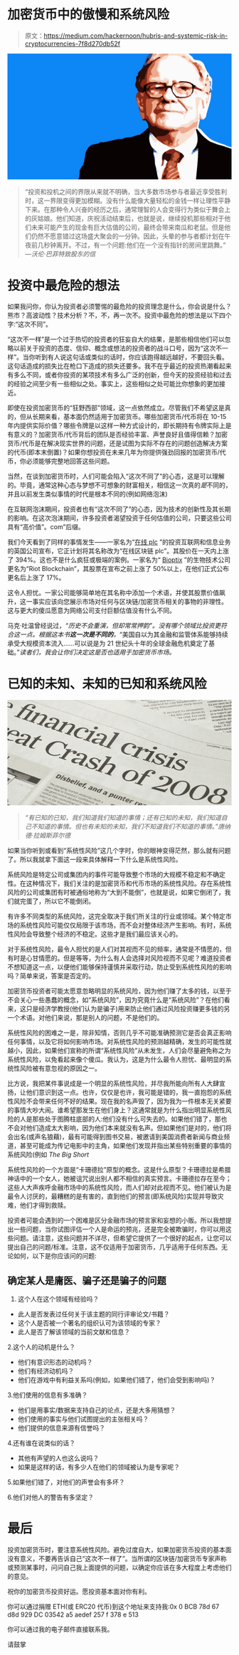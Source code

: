 # 加密货币中的傲慢和系统风险

> 原文：<https://medium.com/hackernoon/hubris-and-systemic-risk-in-cryptocurrencies-7f8d270db52f>

![](img/c015caaa887e6ea6b233504dcfeff222.png)

> “投资和投机之间的界限从来就不明确，当大多数市场参与者最近享受胜利时，这一界限变得更加模糊。没有什么能像大量轻松的金钱一样让理性平静下来。在那种令人兴奋的经历之后，通常理智的人会变得行为类似于舞会上的灰姑娘。他们知道，庆祝活动结束后，也就是说，继续投机那些相对于他们未来可能产生的现金有巨大估值的公司，最终会带来南瓜和老鼠。但是他们仍然不愿意错过这场盛大聚会的一分钟。因此，头晕的参与者都计划在午夜前几秒钟离开。不过，有一个问题:他们在一个没有指针的房间里跳舞。” *—沃伦·巴菲特致股东的信*

# 投资中最危险的想法

如果我问你，你认为投资者必须警惕的最危险的投资理念是什么，你会说是什么？熊市？高波动性？技术分析？不，不，再一次不。投资中最危险的想法是以下四个字:“这次不同”。

“这次不一样”是一个过于热切的投资者的狂妄自大的结果，是那些相信他们可以忽略以前关于投资的态度、信仰、概念或想法的投资者的战斗口号，因为“这次不一样”。当你听到有人说这句话或类似的话时，你应该跑得越远越好，不要回头看。这句话造成的损失比在枪口下造成的损失还要多。我不在乎最近的投资热潮看起来有多么不同，或者你投资的某项技术有多么广泛的创新，但今天的投资经验和过去的经验之间至少有一些相似之处。事实上，这些相似之处可能比你想象的更加接近。

即使在投资加密货币的“狂野西部”领域，这一点依然成立。尽管我们不希望这是真的，但从长期来看，基本面仍然适用于加密货币。哪些加密货币/代币将在 10-15 年内提供实际价值？哪些令牌是以这样一种方式设计的，即长期持有令牌实际上是有意义的？加密货币/代币背后的团队是否经验丰富、声誉良好且值得信赖？加密货币/代币是在解决现实世界的问题，还是试图为实际不存在的问题创造解决方案的代币(即本末倒置)？如果你想投资在未来几年为你提供强劲回报的加密货币/代币，你必须能够完整地回答这些问题。

当然，在谈到加密货币时，人们可能会陷入“这次不同了”的心态，这是可以理解的。毕竟，通常这种心态与梦想不可想象的财富相关，相信这一次真的*是*不同的，并且以前发生类似事情的时代是根本不同的(例如网络泡沫)

在互联网泡沫期间，投资者也有“这次不同了”的心态，因为技术的创新性及其长期的影响。在这次泡沫期间，许多投资者渴望投资于任何估值的公司，只要这些公司具有“高价值”。com”后缀。

我们今天看到了同样的事情发生——一家名为“[在线 plc](https://www.bloomberg.com/news/articles/2017-10-27/what-s-in-a-name-u-k-stock-surges-394-on-blockchain-rebrand) ”的投资互联网和信息业务的英国公司宣布，它正计划将其名称改为“在线区块链 plc”。其股价在一天内上涨了 394%。这也不是什么疯狂或极端的案例。一家名为“ [Bioptix](https://www.bloomberg.com/news/articles/2017-10-04/from-biotech-to-bitcoin-bioptix-shifts-focus-to-blockchain) ”的生物技术公司更名为“Riot Blockchain”，其股票在宣布之前上涨了 50%以上，在他们正式公布更名后上涨了 17%。

这令人担忧。一家公司能够简单地在其名称中添加一个术语，并使其股票价值飙升，这一事实应该向您展示市场对任何与区块链/加密货币相关的事物的非理性。这与更大的傻瓜愿意为网络公司支付巨额估值没有什么不同。

马克·吐温曾经说过，*“历史不会重演，但却常常押韵”。没有哪个领域比投资更符合这一点。根据这本书**这一次是不同的**，*“美国自以为其金融和监管体系能够持续承受大规模资本流入……可以说是为 21 世纪头十年的全球金融危机奠定了基础。”*读者们，我会让你们决定这是否也适用于加密货币市场。*

# 已知的未知、未知的已知和系统风险

![](img/76cb15c81c8bc085bb0dc97b868ec7ab.png)

> *“有已知的已知，我们知道我们知道的事情；还有已知的未知，我们知道自己不知道的事情。但也有未知的未知，我们不知道我们不知道的事情。”唐纳德·拉姆斯菲尔德*

如果当你听到或看到“系统性风险”这几个字时，你的眼神变得茫然，那么就有问题了。所以我就拿下面这一段来具体解释一下什么是系统性风险。

系统风险是特定公司或集团内的事件可能导致整个市场的大规模不稳定和不确定性。在这种情况下，我们关注的是加密货币和代币市场的系统性风险。存在系统性风险的公司或集团有时被通俗地称为“大到不能倒”，也就是说，如果它倒闭了，我们就完蛋了，所以它不能倒闭。

有许多不同类型的系统风险，这完全取决于我们所关注的行业或领域。某个特定市场的系统性风险可能仅仅局限于该市场，而不会对整体经济产生影响。有时，系统性风险会导致整个经济的不稳定。这些才是我们最应该关心的。

对于系统性风险，最令人担忧的是人们对其视而不见的频率，通常是不情愿的，但有时是心甘情愿的。但是等等，为什么有人会选择对风险视而不见呢？难道投资者不想知道这一点，以便他们能够保持谨慎并采取行动，防止受到系统性风险的影响吗？简单来说，答案是否定的。

加密货币投资者可能太愿意忽略明显的系统风险，因为他们赚了太多的钱，以至于不会关心一些愚蠢的概念，如“系统风险”，因为究竟什么是“系统风险”？在他们看来，这只是经济学教授(他们认为是骗子)用来防止他们通过风险投资赚更多钱的另一个术语。对他们来说，那是别人的问题，不是他们的。

系统性风险的困难之一是，除非知情，否则几乎不可能准确预测它是否会真正影响任何事情，以及它将如何影响市场。对系统性风险的预测越精确，发生的可能性就越小，因此，如果他们宣称的所谓“系统性风险”从未发生，人们会尽量避免称之为系统性风险，以免看起来像个傻瓜。我认为，这是为什么最令人担忧、最明显的系统性风险被有意忽视的原因之一。

比方说，我把某件事说成是一个明显的系统性风险，并尽我所能向所有人大肆宣扬，让他们意识到这一点。也许，仅仅是也许，我可能是错的，我一直抱怨的系统性风险不会带来任何不好的结果。现在我的名声毁了，因为我为一件根本无关紧要的事情大吵大闹。谁希望那发生在他们身上？这通常就是为什么指出明显系统性风险的人是那些处于图腾柱底部的人:他们没有什么可失去的。如果他们错了，那也不会对他们造成太大影响，因为他们本来就没有名声。但如果他们是对的，他们将会出名(或声名狼藉)，最有可能得到图书交易，被邀请到美国消费者新闻与商业频道，甚至可能成为传记电影中的主角，如果他们发现并指出某些特别重要的事情的系统风险(例如 *The Big Short*

系统性风险的一个方面是“卡珊德拉”原型的概念。这是什么原型？卡珊德拉是希腊神话中的一个女人，她被诅咒说出别人都不相信的真实预言。卡珊德拉存在至今；这些人大声疾呼金融市场中的系统性风险，而人们却对此视而不见。他们被认为是最令人讨厌的，最糟糕的是有害的，直到他们的预言(即系统风险)实现并导致灾难，他们才得到救赎。

投资者可能会遇到的一个困难是区分金融市场的预言家和妄想的小贩。所以我想提出一些问题，当你试图评估一个人是命运的预兆，还是完全被欺骗时，你可以用这些问题。请注意，这些问题并不详尽，但希望它提供了一个很好的起点，让您可以提出自己的问题/标准。注意，这不仅适用于加密货币，几乎适用于任何东西。无论如何，以下是你应该问的问题:

## 确定某人是庸医、骗子还是骗子的问题

1.  这个人在这个领域有经验吗？

*   此人是否发表过任何关于该主题的同行评审论文/书籍？
*   这个人是否被一个著名的组织认可为该领域的专家？
*   此人是否了解该领域的当前文献和信息？

2.这个人的动机是什么？

*   他们有意识形态的动机吗？
*   他们有经济动机吗？
*   他们在游戏中有利益关系吗(例如，如果他们错了，他们会受到影响吗)？

3.他们使用的信息有多准确？

*   他们是用事实/数据来支持自己的论点，还是大多用猜想？
*   他们使用的事实与他们试图提出的主张相关吗？
*   他们提供的信息来源有信誉吗？

4.还有谁在说类似的话？

*   其他有声望的人也这么说吗？
*   如果是这样的话，有多少人在他们的领域被认为是专家呢？

5.如果他们错了，对他们的声誉会有多坏？

6.他们对他人的警告有多坚定？

# 最后

投资加密货币时，要注意系统性风险。避免过度自大，如果加密货币投资的基本面没有意义，不要再告诉自己“这次不一样了”。当所谓的区块链/加密货币专家声称或预测某事时，问问自己我上面提供的问题，以确定你应该在多大程度上考虑他们的意见。

祝你的加密货币投资好运。愿投资基本面对你有利。

你可以通过捐赠 ETH(或 ERC20 代币)到这个地址来支持我:0x 0 BCB 78d 67 d8d 929 DC 03542 a5 aedef 257 f 378 e 513

你可以通过我的电子邮件直接联系我。

请鼓掌